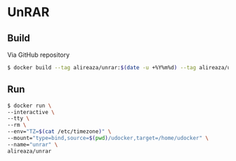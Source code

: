 # UnRAR

## Build
Via GitHub repository
```bash
$ docker build --tag alireaza/unrar:$(date -u +%Y%m%d) --tag alireaza/unrar:latest https://github.com/alireaza/unrar.git
```

## Run
```bash
$ docker run \
--interactive \
--tty \
--rm \
--env="TZ=$(cat /etc/timezone)" \
--mount="type=bind,source=$(pwd)/udocker,target=/home/udocker" \
--name="unrar" \
alireaza/unrar
```


